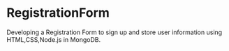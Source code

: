# RegistrationForm

Developing a Registration Form to sign up and store user information using HTML,CSS,Node.js in MongoDB.
